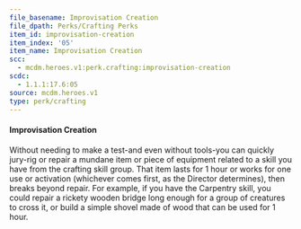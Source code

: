 ```yaml
---
file_basename: Improvisation Creation
file_dpath: Perks/Crafting Perks
item_id: improvisation-creation
item_index: '05'
item_name: Improvisation Creation
scc:
  - mcdm.heroes.v1:perk.crafting:improvisation-creation
scdc:
  - 1.1.1:17.6:05
source: mcdm.heroes.v1
type: perk/crafting
---
```


#### Improvisation Creation

Without needing to make a test-and even without tools-you can quickly jury-rig or repair a mundane item or piece of equipment related to a skill you have from the crafting skill group. That item lasts for 1 hour or works for one use or activation (whichever comes first, as the Director determines), then breaks beyond repair. For example, if you have the Carpentry skill, you could repair a rickety wooden bridge long enough for a group of creatures to cross it, or build a simple shovel made of wood that can be used for 1 hour.
